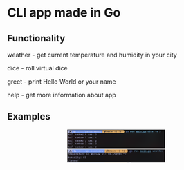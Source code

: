 # CLI app made in Go

## Functionality
weather - get current temperature and humidity in your city

dice - roll virtual dice

greet - print Hello World or your name

help - get more information about app

## Examples

<div align="center">
        <img width="45%" src="screenshots/go_cli_dice.png" alt="dice" title="dice"</img>
        <br>
        <img width="45%" src="screenshots/go_cli_weather.png" alt="weather" title="weather"</img>
</div>

